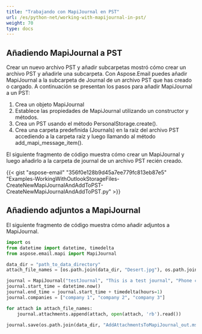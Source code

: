 ```yaml
---
title: "Trabajando con MapiJournal en PST"
url: /es/python-net/working-with-mapijournal-in-pst/
weight: 70
type: docs
---
```



## **Añadiendo MapiJournal a PST**
Crear un nuevo archivo PST y añadir subcarpetas mostró cómo crear un archivo PST y añadirle una subcarpeta. Con Aspose.Email puedes añadir MapiJournal a la subcarpeta de Journal de un archivo PST que has creado o cargado. A continuación se presentan los pasos para añadir MapiJournal a un PST:

1. Crea un objeto MapiJournal
1. Establece las propiedades de MapiJournal utilizando un constructor y métodos.
1. Crea un PST usando el método PersonalStorage.create().
1. Crea una carpeta predefinida (Journals) en la raíz del archivo PST accediendo a la carpeta raíz y luego llamando al método add_mapi_message_item().

El siguiente fragmento de código muestra cómo crear un MapiJournal y luego añadirlo a la carpeta de journal de un archivo PST recién creado.

{{< gist "aspose-email" "356f0e128b9d45a7ee779fc813eb87e5" "Examples-WorkingWithOutlookStorageFiles-CreateNewMapiJournalAndAddToPST-CreateNewMapiJournalAndAddToPST.py" >}}
## **Añadiendo adjuntos a MapiJournal**
El siguiente fragmento de código muestra cómo añadir adjuntos a MapiJournal.

```py
import os
from datetime import datetime, timedelta
from aspose.email.mapi import MapiJournal

data_dir = "path_to_data_directory"
attach_file_names = [os.path.join(data_dir, "Desert.jpg"), os.path.join(data_dir, "download.png")]

journal = MapiJournal("testJournal", "This is a test journal", "Phone call", "Phone call")
journal.start_time = datetime.now()
journal.end_time = journal.start_time + timedelta(hours=1)
journal.companies = ["company 1", "company 2", "company 3"]

for attach in attach_file_names:
    journal.attachments.append(attach, open(attach, 'rb').read())

journal.save(os.path.join(data_dir, "AddAttachmentsToMapiJournal_out.msg"))
```
